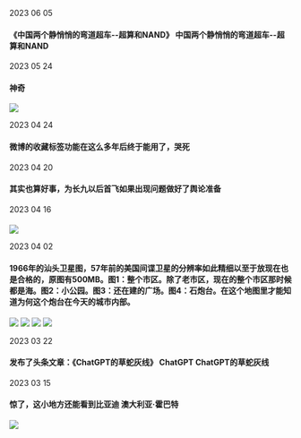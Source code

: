 2023 06 05
#### 《中国两个静悄悄的弯道超车--超算和NAND》  中国两个静悄悄的弯道超车--超算和NAND 

2023 05 24
#### 神奇 
![](https://i.imgur.com/WL4GIQJ.jpeg)

2023 04 24
#### 微博的收藏标签功能在这么多年后终于能用了，哭死 

2023 04 20
#### 其实也算好事，为长九以后首飞如果出现问题做好了舆论准备 

2023 04 16
####  
![](https://i.imgur.com/TKyrf7C.jpeg)

2023 04 02
#### 1966年的汕头卫星图，57年前的美国间谍卫星的分辨率如此精细以至于放现在也是合格的，原图有500MB。图1：整个市区。除了老市区，现在的整个市区那时候都是海。图2：小公园。图3：还在建的广场。图4：石炮台。在这个地图里才能知道为何这个炮台在今天的城市内部。 
![](https://i.imgur.com/nGLDJJB.jpeg)
![](https://i.imgur.com/5euwtNx.jpeg)
![](https://i.imgur.com/mQhuw4U.jpeg)
![](https://i.imgur.com/D9UbbVL.jpeg)

2023 03 22
#### 发布了头条文章：《ChatGPT的草蛇灰线》 ChatGPT  ChatGPT的草蛇灰线 

2023 03 15
#### 惊了，这小地方还能看到比亚迪 澳大利亚·霍巴特 
![](https://i.imgur.com/tqFpgK2.jpeg)
